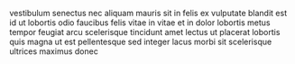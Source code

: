 vestibulum senectus nec aliquam mauris sit in felis ex vulputate blandit est id
ut lobortis odio faucibus felis vitae in vitae et in dolor lobortis metus
tempor feugiat arcu scelerisque tincidunt amet lectus ut placerat lobortis quis
magna ut est pellentesque sed integer lacus morbi sit scelerisque ultrices
maximus donec